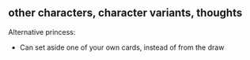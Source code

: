 ## other characters, character variants, thoughts

Alternative princess:
- Can set aside one of your own cards, instead of from the draw
